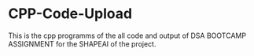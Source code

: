 # CPP-Code-Upload
This is the cpp programms of the all code and output of DSA BOOTCAMP ASSIGNMENT for the SHAPEAI of the project.
